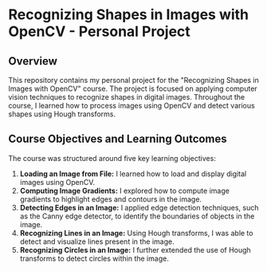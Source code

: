# Recognizing Shapes in Images with OpenCV - Personal Project

## Overview

This repository contains my personal project for the "Recognizing Shapes in Images with OpenCV" course. The project is focused on applying computer vision techniques to recognize shapes in digital images. Throughout the course, I learned how to process images using OpenCV and detect various shapes using Hough transforms.

## Course Objectives and Learning Outcomes

The course was structured around five key learning objectives:

1. **Loading an Image from File:** I learned how to load and display digital images using OpenCV.
2. **Computing Image Gradients:** I explored how to compute image gradients to highlight edges and contours in the image.
3. **Detecting Edges in an Image:** I applied edge detection techniques, such as the Canny edge detector, to identify the boundaries of objects in the image.
4. **Recognizing Lines in an Image:** Using Hough transforms, I was able to detect and visualize lines present in the image.
5. **Recognizing Circles in an Image:** I further extended the use of Hough transforms to detect circles within the image.
